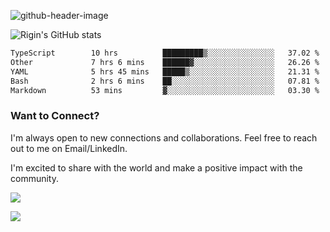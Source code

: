 
![github-header-image](https://github.com/riginoommen/riginoommen/assets/3840244/889cae65-df55-4cda-86cc-bf21bf1f2e96)

![Rigin's GitHub stats](https://github-readme-stats.vercel.app/api?username=riginoommen\&show_icons=true\&show=reviews,discussions_started,discussions_answered,prs_merged,prs_merged_percentage)


<!--START_SECTION:waka-->

```txt
TypeScript        10 hrs          █████████▒░░░░░░░░░░░░░░░   37.02 %
Other             7 hrs 6 mins    ██████▓░░░░░░░░░░░░░░░░░░   26.26 %
YAML              5 hrs 45 mins   █████▒░░░░░░░░░░░░░░░░░░░   21.31 %
Bash              2 hrs 6 mins    ██░░░░░░░░░░░░░░░░░░░░░░░   07.81 %
Markdown          53 mins         ▓░░░░░░░░░░░░░░░░░░░░░░░░   03.30 %
```

<!--END_SECTION:waka-->

### Want to Connect?

I'm always open to new connections and collaborations. Feel free to reach out to me on Email/LinkedIn.

I'm excited to share with the world and make a positive impact with the community.

![](https://komarev.com/ghpvc/?username=riginoommen)

![](https://hit.yhype.me/github/profile?user_id=3840244)

